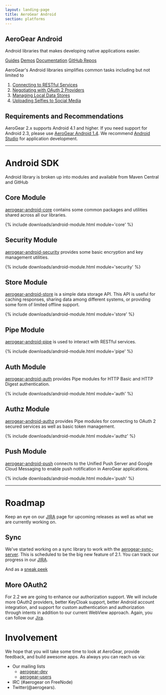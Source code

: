 ```yaml
---
layout: landing-page
title: AeroGear Android
section: platforms
---
```


<article class="push">

  <h1><i class="fa fa-android"></i> AeroGear Android</h1>
  <p class="alt">Android libraries that makes developing native applications easier.</p>

  <p>
    <a href="/getstarted/guides/" class="btn btn-primary"><i class="fa fa-book"></i> Guides</a>
    <a href="/getstarted/demos/#android" class="btn btn-primary"><i class="fa fa-cogs"></i> Demos</a>
    <a href="/docs/specs/" class="btn btn-primary"><i class="fa fa-file-text-o"></i> Documentation</a>
    <a href="https://github.com/aerogear/?query=android" class="btn btn-primary"><i class="fa fa-github-alt"></i> GitHub Repos</a>
  </p>

  <p>AeroGear's Android libraries simplifies common tasks including but not limited to</p>

  <ol>
    <li><a href="/docs/guides/aerogear-android/pipe/">Connecting to RESTful Services</a></li>
    <li><a href="/docs/guides/aerogear-android/authz/">Negotiating with OAuth 2 Providers</a></li>
    <li><a href="/docs/guides/aerogear-android/store/">Managing Local Data Stores</a></li>
    <li><a href="https://github.com/aerogear/aerogear-android-cookbook/tree/master/ShootAndShare">Uploading Selfies to Social Media</a></li>
  </ol>
</article><!-- feature -->

## Requirements and Recommendations

AeroGear 2.x supports Android 4.1 and higher.  If you need support for Android 2.3, please use [AeroGear Android 1.4](https://github.com/aerogear/aerogear-android/releases).  We recommend [Android Studio](http://developer.android.com/sdk/index.html) for application development. 

---

# Android SDK

Android library is broken up into modules and available from Maven Central and GitHub

## <i class="fa fa-rocket"></i> Core Module
[aerogear-android-core](https://github.com/aerogear/aerogear-android-core) contains some common packages and utilities shared across all our libraries.  

{% include downloads/android-module.html module='core' %}


## <i class="fa fa-shield"></i> Security Module
[aerogear-android-security](https://github.com/aerogear/aerogear-android-security) provides some basic encryption and key management utilities.

{% include downloads/android-module.html module='security' %}

## <i class="fa fa-database"></i> Store Module
[aerogear-android-store](https://github.com/aerogear/aerogear-android-store)  is a simple data storage API. This API is useful for caching responses, sharing data among different systems, or providing some form of limited offline support.

{% include downloads/android-module.html module='store' %}


## <i class="fa fa-exchange"></i> Pipe Module
[aerogear-android-pipe](https://github.com/aerogear/aerogear-android-pipe) is used to interact with RESTful services.

{% include downloads/android-module.html module='pipe' %}

## <i class="fa fa-key"></i> Auth Module
[aerogear-android-auth](https://github.com/aerogear/aerogear-android-auth) provides Pipe modules for HTTP Basic and HTTP Digest authentication.

{% include downloads/android-module.html module='auth' %}

## <i class="fa fa-shield"></i> Authz Module
[aerogear-android-authz](https://github.com/aerogear/aerogear-android-authz) provides Pipe modules for connecting to OAuth 2 secured services as well as basic token management.

{% include downloads/android-module.html module='authz' %}


## <i class="fa fa-paper-plane"></i> Push Module
[aerogear-android-push](https://github.com/aerogear/aerogear-android-push) connects to the Unified Push Server and Google Cloud Messaging to enable push notification in AeroGear applications.

{% include downloads/android-module.html module='push' %}

---

# Roadmap

Keep an eye on our [JIRA](https://jira.jboss.org/browse/AGDROID) page for upcoming releases as well as what we are currently working on.


## <i class="fa fa-refresh"></i>  Sync

We've started working on a sync library to work with the [aerogear-sync-server](https://github.com/aerogear/aerogear-sync-server). This is scheduled to be the big new feature of 2.1.  You can track our progress in our [JIRA](https://issues.jboss.org/issues/?jql=fixVersion%20%3D%202.1.0%20AND%20project%20%3D%20AGDROID).

And as a [sneak peek](https://plus.google.com/103442292643366117394/posts/2Eusx4tPY9c)


## <i class="fa fa-shield"></i> More OAuth2

For 2.2 we are going to enhance our authorization support.  We will include more OAuth2 providers, better KeyCloak support, better Android account integration, and support for custom authentication and authorization through intents in addition to our current WebView approach.  Again, you can follow our [Jira](https://issues.jboss.org/issues/?jql=fixVersion%20%3D%202.2.0%20AND%20project%20%3D%20AGDROID).

# Involvement

We hope that you will take some time to look at AeroGear, provide feedback, and build awesome apps. As always you can reach us via:

* Our mailing lists 
   * [aerogear-dev](https://lists.jboss.org/mailman/listinfo/aerogear-dev)
   * [aerogear-users](https://lists.jboss.org/mailman/listinfo/aerogear-users)
* IRC (#aerogear on FreeNode)
* Twitter(@aerogears).
